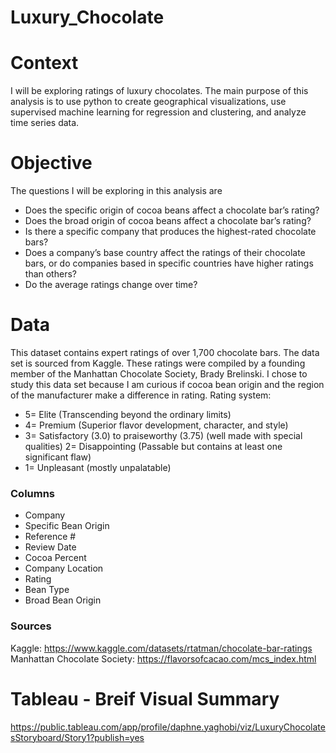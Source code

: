 # Luxury_Chocolate

# Context
I will be exploring ratings of luxury chocolates. The main purpose of this analysis is to use python to create geographical visualizations, use supervised machine learning for regression and clustering, and analyze time series data. 

# Objective
The questions I will be exploring in this analysis are
- Does the specific origin of cocoa beans affect a chocolate bar’s rating?
- Does the broad origin of cocoa beans affect a chocolate bar’s rating?
- Is there a specific company that produces the highest-rated chocolate bars?
- Does a company’s base country affect the ratings of their chocolate bars, or do
  companies based in specific countries have higher ratings than others?
- Do the average ratings change over time?

# Data
This dataset contains expert ratings of over 1,700 chocolate bars. The data set is sourced from Kaggle. These ratings were compiled by a founding member of the Manhattan Chocolate Society, Brady Brelinski. I chose to study this data set because I am curious if cocoa bean origin and the region of the manufacturer make a difference in rating.
Rating system:
- 5= Elite (Transcending beyond the ordinary limits)
- 4= Premium (Superior flavor development, character, and style)
- 3= Satisfactory (3.0) to praiseworthy (3.75) (well made with special qualities) 2= Disappointing (Passable but contains at least one significant flaw)
- 1= Unpleasant (mostly unpalatable)

### Columns
- Company
- Specific Bean Origin
- Reference #
- Review Date
- Cocoa Percent
- Company Location
- Rating
- Bean Type
- Broad Bean Origin

### Sources
Kaggle: https://www.kaggle.com/datasets/rtatman/chocolate-bar-ratings
Manhattan Chocolate Society: https://flavorsofcacao.com/mcs_index.html

# Tableau - Breif Visual Summary
https://public.tableau.com/app/profile/daphne.yaghobi/viz/LuxuryChocolatesStoryboard/Story1?publish=yes
